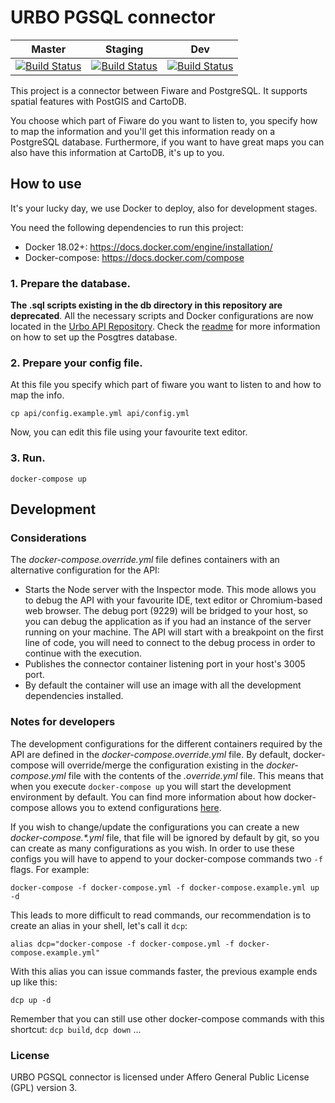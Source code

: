 # URBO PGSQL connector

| Master | Staging | Dev |
|--------|---------|-----|
|[![Build Status](https://jenkins.geographica.gs/buildStatus/icon?job=urbo-connector/master)](https://jenkins.geographica.gs/job/urbo-connector/job/master/)|[![Build Status](https://jenkins.geographica.gs/buildStatus/icon?job=urbo-connector/staging)](https://jenkins.geographica.gs/job/urbo-connector/job/staging/)|[![Build Status](https://jenkins.geographica.gs/buildStatus/icon?job=urbo-connector/dev)](https://jenkins.geographica.gs/job/urbo-connector/job/dev/)|

This project is a connector between Fiware and PostgreSQL. It supports spatial features with PostGIS and CartoDB.

You choose which part of Fiware do you want to listen to, you specify how to map the information and you'll get this information ready on a PostgreSQL database. Furthermore, if you want to have great maps you can also have this information at CartoDB, it's up to you.

## How to use

It's your lucky day, we use Docker to deploy, also for development stages.

You need the following dependencies to run this project:
* Docker 18.02+: https://docs.docker.com/engine/installation/
* Docker-compose: https://docs.docker.com/compose

### 1. Prepare the database.

**The .sql scripts existing in the db directory in this repository are deprecated**. All the necessary scripts and Docker configurations are now located in the [Urbo API Repository](https://github.com/GeographicaGS/UrboCore-api). Check the [readme](https://github.com/GeographicaGS/UrboCore-api#setting-up-the-database) for more information on how to set up the Posgtres database.

### 2. Prepare your config file.

At this file you specify which part of fiware you want to listen to and how to map the info.

```
cp api/config.example.yml api/config.yml
```

Now, you can edit this file using your favourite text editor.

### 3. Run.

```
docker-compose up
```

## Development

### Considerations

The *docker-compose.override.yml* file defines containers with an alternative configuration for the API:
- Starts the Node server with the Inspector mode. This mode allows you to debug the API with your favourite IDE, text editor or Chromium-based web browser. The debug port (9229) will be bridged to your host, so you can debug the application as if you had an instance of the server running on your machine. The API will start with a breakpoint on the first line of code, you will need to connect to the debug process in order to continue with the execution.
- Publishes the connector container listening port in your host's 3005 port.
- By default the container will use an image with all the development dependencies installed.

### Notes for developers
The development configurations for the different containers required by the API are defined in the *docker-compose.override.yml* file. By default, docker-compose will override/merge the configuration existing in the *docker-compose.yml* file with the contents of the *.override.yml* file. This means that when you execute `docker-compose up` you will start the development environment by default. You can find more information about how docker-compose allows you to extend configurations [here](https://docs.docker.com/compose/extends/).

If you wish to change/update the configurations you can create a new _docker-compose.*.yml_ file, that file will be ignored by default by git, so you can create as many configurations as you wish.
In order to use these configs you will have to append to your docker-compose commands two `-f` flags. For example:
```
docker-compose -f docker-compose.yml -f docker-compose.example.yml up -d
```
This leads to more difficult to read commands, our recommendation is to create an alias in your shell, let's call it `dcp`:
```
alias dcp="docker-compose -f docker-compose.yml -f docker-compose.example.yml"
```
With this alias you can issue commands faster, the previous example ends up like this:
```
dcp up -d
```
Remember that you can still use other docker-compose commands with this shortcut: `dcp build`, `dcp down` ...

### License

URBO PGSQL connector is licensed under Affero General Public License (GPL) version 3.

